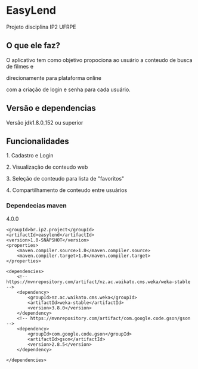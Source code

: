 # EasyLend
Projeto disciplina IP2 UFRPE

## O que ele faz?
<p>O aplicativo tem como objetivo propociona ao usuário a conteudo de busca de filmes e </p>
<p>direcionamente para plataforma online</p>
<p>com a criação de login e senha para cada usuário.</p>

## Versão e dependencias
Versão jdk1.8.0_152 ou superior
  
## Funcionalidades
<p>1. Cadastro e Login</p>
<p>2. Visualização de conteudo web</p>
<p>3. Seleção de conteudo para lista de "favoritos"</p>
<p>4. Compartilhamento de conteudo entre usuários</p>

### Dependecias maven

<?xml version="1.0" encoding="UTF-8"?>
<project xmlns="http://maven.apache.org/POM/4.0.0"
         xmlns:xsi="http://www.w3.org/2001/XMLSchema-instance"
         xsi:schemaLocation="http://maven.apache.org/POM/4.0.0 http://maven.apache.org/xsd/maven-4.0.0.xsd">
    <modelVersion>4.0.0</modelVersion>

    <groupId>br.ip2.project</groupId>
    <artifactId>easylend</artifactId>
    <version>1.0-SNAPSHOT</version>
    <properties>
        <maven.compiler.source>1.8</maven.compiler.source>
        <maven.compiler.target>1.8</maven.compiler.target>
    </properties>

    <dependencies>
        <!-- https://mvnrepository.com/artifact/nz.ac.waikato.cms.weka/weka-stable -->
        <dependency>
            <groupId>nz.ac.waikato.cms.weka</groupId>
            <artifactId>weka-stable</artifactId>
            <version>3.8.0</version>
        </dependency>
        <!-- https://mvnrepository.com/artifact/com.google.code.gson/gson -->
        <dependency>
            <groupId>com.google.code.gson</groupId>
            <artifactId>gson</artifactId>
            <version>2.8.5</version>
        </dependency>

    </dependencies>
    
</project>

